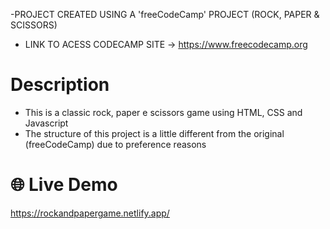  -PROJECT CREATED USING A 'freeCodeCamp' PROJECT (ROCK, PAPER & SCISSORS)
 - LINK TO ACESS CODECAMP SITE ->  https://www.freecodecamp.org

# Description 
- This is a classic rock, paper e scissors game using HTML, CSS and Javascript
- The structure of this project is a little different from the original (freeCodeCamp) due to preference reasons

# 🌐 Live Demo

https://rockandpapergame.netlify.app/






